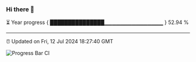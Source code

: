 ### Hi there 👋

⏳ Year progress { ███████████████▁▁▁▁▁▁▁▁▁▁▁▁▁▁▁ } 52.94 %

---

⏰ Updated on Fri, 12 Jul 2024 18:27:40 GMT

![Progress Bar CI](https://github.com/ZhaoGui/ZhaoGui/workflows/Progress%20Bar%20CI/badge.svg)
